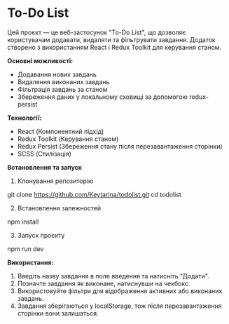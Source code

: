 # To-Do List

Цей проєкт — це веб-застосунок "To-Do List", що дозволяє користувачам додавати, видаляти та фільтрувати завдання. Додаток створено з використанням React і Redux Toolkit для керування станом.

**Основні можливості:**

- Додавання нових завдань
- Видалення виконаних завдань
- Фільтрація завдань за станом
- Збереження даних у локальному сховищі за допомогою redux-persist

**Технології:**

- React (Компонентний підхід)
- Redux Toolkit (Керування станом)
- Redux Persist (Збереження стану після перезавантаження сторінки)
- SCSS (Стилізація)

**Встановлення та запуск**

1. Клонування репозиторію

git clone https://github.com/Keytarina/todolist.git
cd todolist

2. Встановлення залежностей

npm install

3. Запуск проєкту

npm run dev

**Використання:**

1. Введіть назву завдання в поле введення та натисніть "Додати".
2. Позначте завдання як виконане, натиснувши на чекбокс.
3. Використовуйте фільтри для відображення активних або виконаних завдань.
4. Завдання зберігаються у localStorage, тож після перезавантаження сторінки вони залишаться.
